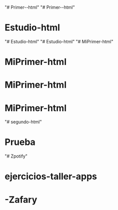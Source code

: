 "# Primer--html" 
"# Primer--html" 
# Estudio-html
"# Estudio-html" 
"# Estudio-html" 
"# MiPrimer-html" 
# MiPrimer-html
# MiPrimer-html
# MiPrimer-html
"# segundo-html" 
# Prueba
"# Zpotify" 
# ejercicios-taller-apps
# -Zafary

